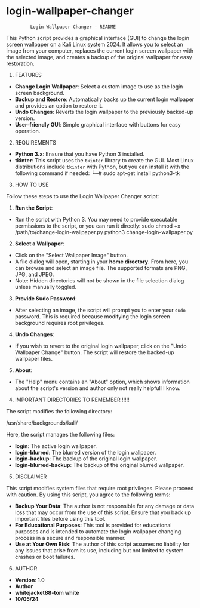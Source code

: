 # login-wallpaper-changer


  			 Login Wallpaper Changer - README

This Python script provides a graphical interface (GUI) to change the login screen wallpaper on a Kali Linux system 2024. It allows you to select an image from your computer, replaces the current login screen wallpaper with the selected image, and creates a backup of the original wallpaper for easy restoration.


1. FEATURES

- **Change Login Wallpaper**: Select a custom image to use as the login screen background.
- **Backup and Restore**: Automatically backs up the current login wallpaper and provides an option to restore it.
- **Undo Changes**: Reverts the login wallpaper to the previously backed-up version.
- **User-friendly GUI**: Simple graphical interface with buttons for easy operation.

2. REQUIREMENTS

- **Python 3.x**: Ensure that you have Python 3 installed.
- **tkinter**: This script uses the `tkinter` library to create the GUI. Most Linux distributions include `tkinter` with Python, but you can install it with the following command if needed:
└─# sudo apt-get install python3-tk


3. HOW TO USE

Follow these steps to use the Login Wallpaper Changer script:

 1. **Run the Script**:
- Run the script with Python 3. You may need to provide executable permissions to the script, or you can run it directly:
sudo chmod +x /path/to/change-login-wallpaper.py
python3 change-login-wallpaper.py

 2. **Select a Wallpaper**:
- Click on the "Select Wallpaper Image" button.
- A file dialog will open, starting in your **home directory**. From here, you can browse and select an image file. The supported formats are PNG, JPG, and JPEG.
- Note: Hidden directories will not be shown in the file selection dialog unless manually toggled.

 3. **Provide Sudo Password**:
- After selecting an image, the script will prompt you to enter your `sudo` password. This is required because modifying the login screen background requires root privileges.

 4. **Undo Changes**:
- If you wish to revert to the original login wallpaper, click on the "Undo Wallpaper Change" button. The script will restore the backed-up wallpaper files.

 5. **About**:
- The "Help" menu contains an "About" option, which shows information about the script's version and author only not really helpfull I know.

4. IMPORTANT DIRECTORIES TO REMEMBER !!!!!

The script modifies the following directory:

/usr/share/backgrounds/kali/

Here, the script manages the following files:
- **login**: The active login wallpaper.
- **login-blurred**: The blurred version of the login wallpaper.
- **login-backup**: The backup of the original login wallpaper.
- **login-blurred-backup**: The backup of the original blurred wallpaper.


5. DISCLAIMER

This script modifies system files that require root privileges. Please proceed with caution. By using this script, you agree to the following terms:

- **Backup Your Data**: The author is not responsible for any damage or data loss that may occur from the use of this script. Ensure that you back up important files before using this tool.
- **For Educational Purposes**: This tool is provided for educational purposes and is intended to automate the login wallpaper changing process in a secure and responsible manner.
- **Use at Your Own Risk**: The author of this script assumes no liability for any issues that arise from its use, including but not limited to system crashes or boot failures.


6. AUTHOR

- **Version**: 1.0
- **Author** 
- **whitejacket88-tom white**
- **10/05/24**
